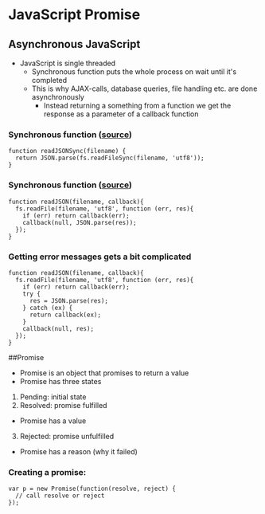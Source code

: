 # JavaScript Promise
## Asynchronous JavaScript
* JavaScript is single threaded
   * Synchronous function puts the whole process on wait until it's completed
   * This is why AJAX-calls, database queries, file handling etc. are done asynchronously
     * Instead returning a something from a function we get the response as a parameter of a callback function

### Synchronous function ([source](https://www.promisejs.org))
```
function readJSONSync(filename) {
  return JSON.parse(fs.readFileSync(filename, 'utf8'));
}
```

### Synchronous function ([source](https://www.promisejs.org))
```
function readJSON(filename, callback){
  fs.readFile(filename, 'utf8', function (err, res){
    if (err) return callback(err);
    callback(null, JSON.parse(res));
  });
}
```
### Getting error messages gets a bit complicated
```
function readJSON(filename, callback){
  fs.readFile(filename, 'utf8', function (err, res){
    if (err) return callback(err);
    try {
      res = JSON.parse(res);
    } catch (ex) {
      return callback(ex);
    }
    callback(null, res);
  });
}
```
##Promise
* Promise is an object that promises to return a value
* Promise has three states
 1. Pending: initial state
 2. Resolved: promise fulfilled
   * Promise has a value
 3. Rejected: promise unfulfilled
   * Promise has a reason (why it failed)

### Creating a promise:
```
var p = new Promise(function(resolve, reject) {
  // call resolve or reject
});
```

